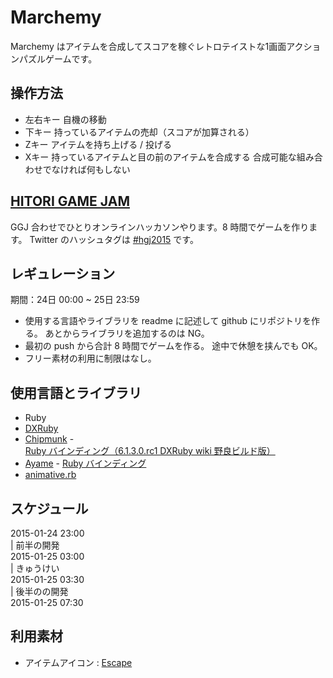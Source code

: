 # Marchemy

Marchemy はアイテムを合成してスコアを稼ぐレトロテイストな1画面アクションパズルゲームです。

## 操作方法

- 左右キー
  自機の移動
- 下キー
  持っているアイテムの売却（スコアが加算される）
- Zキー
  アイテムを持ち上げる / 投げる
- Xキー
  持っているアイテムと目の前のアイテムを合成する
  合成可能な組み合わせでなければ何もしない

## [HITORI GAME JAM](https://twitter.com/aoitaku/status/558621958732910593) 

GGJ 合わせでひとりオンラインハッカソンやります。8 時間でゲームを作ります。
Twitter のハッシュタグは [#hgj2015](https://twitter.com/hashtag/hgj2015) です。

## レギュレーション

期間：24日 00:00 ~ 25日 23:59

- 使用する言語やライブラリを readme に記述して github にリポジトリを作る。
  あとからライブラリを追加するのは NG。
- 最初の push から合計 8 時間でゲームを作る。
  途中で休憩を挟んでも OK。
- フリー素材の利用に制限はなし。

## 使用言語とライブラリ

- Ruby
- [DXRuby](http://dxruby.sourceforge.jp/)
- [Chipmunk](https://chipmunk-physics.net/) - [Ruby バインディング（6.1.3.0.rc1 DXRuby wiki 野良ビルド版）](http://dxruby.sourceforge.jp/cgi-bin/hiki.cgi?%A5%D5%A5%A1%A5%A4%A5%EB%C3%D6%A4%AD%BE%EC) 
- [Ayame](http://www003.upp.so-net.ne.jp/sazanta/entertainment/Luna/Ayame.htm) - [Ruby バインディング](http://dxruby.sourceforge.jp/cgi-bin/hiki.cgi?%A5%D5%A5%A1%A5%A4%A5%EB%C3%D6%A4%AD%BE%EC#) 
- [animative.rb](http://blog.aotak.me/post/98242601651/animative-rb)

## スケジュール

2015-01-24 23:00  
| 前半の開発  
2015-01-25 03:00  
| きゅうけい  
2015-01-25 03:30  
| 後半のの開発  
2015-01-25 07:30

## 利用素材
- アイテムアイコン : [Escape](http://escape.client.jp/index.html)
